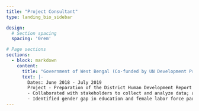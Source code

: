 ```yaml
---
title: "Project Consultant"
type: landing_bio_sidebar

design:
  # Section spacing
  spacing: '0rem'

# Page sections
sections:
  - block: markdown
    content:
      title: "Government of West Bengal (Co‑funded by UN Development Program)"
      text: |-
        Dates: June 2018 - July 2019  
        Project ‑ Preparation of the District Human Development Report for Purba Medinipur, West Bengal:
        - Collaborated with stakeholders to collect and analyze data; authored Education, Health, and Industry chapters.
        - Identified gender gap in education and female labor force participation stagnation, prompting targeted policies.
---
```

